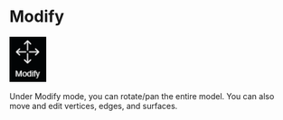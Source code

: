 # Modify

![hotkey: tap Alt OR Shift](../.gitbook/assets/modify-button.png)

Under Modify mode, you can rotate/pan the entire model. You can also move and edit vertices, edges, and surfaces.

